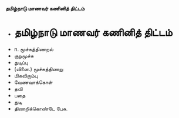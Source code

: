 **தமிழ்நாடு மாணவர் கணினித் திட்டம்**
- # தமிழ்நாடு மாணவர் கணினித் திட்டம்
- n. மூச்சுத்திணறல்
- குறுமூச்சு
- துடிப்பு
- (வினை.) மூச்சுத்திணறு
- மிகவிரும்பு
- வேணவாக்கொள்
- தவி
- பதை
- துடி
- திணறிக்கொண்டே பேசு.

